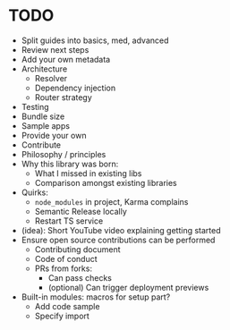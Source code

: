 # TODO

- Split guides into basics, med, advanced
- Review next steps
- Add your own metadata
- Architecture
  - Resolver
  - Dependency injection
  - Router strategy
- Testing
- Bundle size
- Sample apps
- Provide your own
- Contribute
- Philosophy / principles
- Why this library was born:
  - What I missed in existing libs
  - Comparison amongst existing libraries
- Quirks:
  - `node_modules` in project, Karma complains
  - Semantic Release locally
  - Restart TS service
- (idea): Short YouTube video explaining getting started
- Ensure open source contributions can be performed
  - Contributing document
  - Code of conduct
  - PRs from forks:
    - Can pass checks
    - (optional) Can trigger deployment previews
- Built-in modules: macros for setup part?
  - Add code sample
  - Specify import

